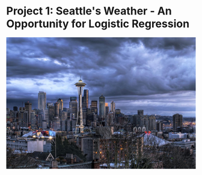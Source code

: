 # Project 1: Seattle's Weather - An Opportunity for Logistic Regression
<img src="rainy-seattle.png" width=800, height=350>
